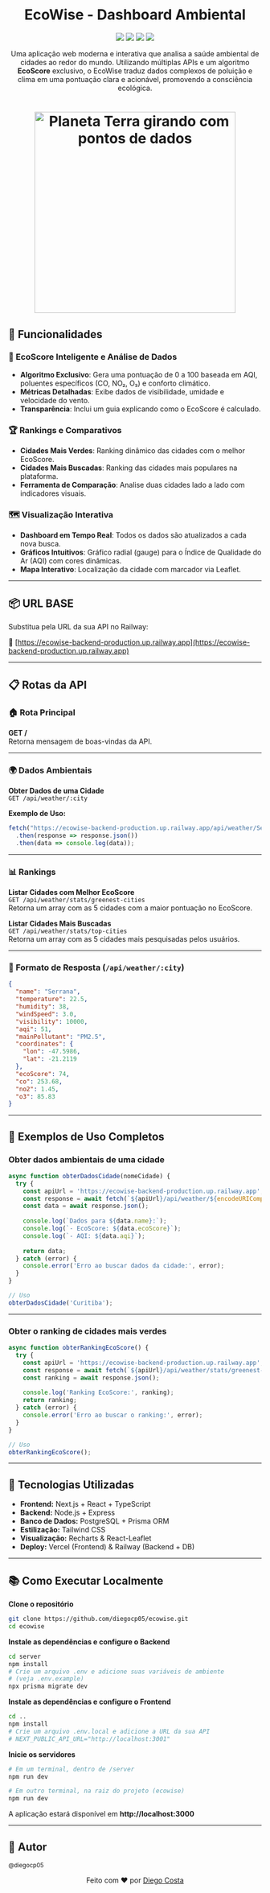 <h1 align="center"> EcoWise - Dashboard Ambiental </h1>

<p align="center">
<img src="https://img.shields.io/github/issues/diegocp05/ecowise"/>
<img src="https://img.shields.io/github/forks/diegocp05/ecowise"/>
<img src="https://img.shields.io/github/stars/diegocp05/ecowise"/>
<img src="https://img.shields.io/github/license/diegocp05/ecowise"/>
</p>

<p align="center">Uma aplicação web moderna e interativa que analisa a saúde ambiental de cidades ao redor do mundo. Utilizando múltiplas APIs e um algoritmo <strong>EcoScore</strong> exclusivo, o EcoWise traduz dados complexos de poluição e clima em uma pontuação clara e acionável, promovendo a consciência ecológica.</p>

<h1 align="center">
  <img height="400" alt="Planeta Terra girando com pontos de dados" title="EcoWise" src="https://usagif.com/wp-content/uploads/gifs/globe-47.gif"/>
</h1>

## 🌟 Funcionalidades

### 💯 EcoScore Inteligente e Análise de Dados
- **Algoritmo Exclusivo**: Gera uma pontuação de 0 a 100 baseada em AQI, poluentes específicos (CO, NO₂, O₃) e conforto climático.
- **Métricas Detalhadas**: Exibe dados de visibilidade, umidade e velocidade do vento.
- **Transparência**: Inclui um guia explicando como o EcoScore é calculado.

### 🏆 Rankings e Comparativos
- **Cidades Mais Verdes**: Ranking dinâmico das cidades com o melhor EcoScore.
- **Cidades Mais Buscadas**: Ranking das cidades mais populares na plataforma.
- **Ferramenta de Comparação**: Analise duas cidades lado a lado com indicadores visuais.

### 🗺️ Visualização Interativa
- **Dashboard em Tempo Real**: Todos os dados são atualizados a cada nova busca.
- **Gráficos Intuitivos**: Gráfico radial (gauge) para o Índice de Qualidade do Ar (AQI) com cores dinâmicas.
- **Mapa Interativo**: Localização da cidade com marcador via Leaflet.

---

## 📦 URL BASE

Substitua pela URL da sua API no Railway:

🔗 [https://ecowise-backend-production.up.railway.app](https://ecowise-backend-production.up.railway.app)

---

## 📋 Rotas da API

### 🏠 Rota Principal

**GET /**  
Retorna mensagem de boas-vindas da API.

---

### 🌍 Dados Ambientais

**Obter Dados de uma Cidade**  
`GET /api/weather/:city`

**Exemplo de Uso:**
```javascript
fetch("https://ecowise-backend-production.up.railway.app/api/weather/Serrana")
  .then(response => response.json())
  .then(data => console.log(data));
```

---

### 📊 Rankings

**Listar Cidades com Melhor EcoScore**  
`GET /api/weather/stats/greenest-cities`  
Retorna um array com as 5 cidades com a maior pontuação no EcoScore.

**Listar Cidades Mais Buscadas**  
`GET /api/weather/stats/top-cities`  
Retorna um array com as 5 cidades mais pesquisadas pelos usuários.

---

### 📄 Formato de Resposta (`/api/weather/:city`)

```json
{
  "name": "Serrana",
  "temperature": 22.5,
  "humidity": 38,
  "windSpeed": 3.0,
  "visibility": 10000,
  "aqi": 51,
  "mainPollutant": "PM2.5",
  "coordinates": {
    "lon": -47.5986,
    "lat": -21.2119
  },
  "ecoScore": 74,
  "co": 253.68,
  "no2": 1.45,
  "o3": 85.83
}
```

---

## 🌟 Exemplos de Uso Completos

### Obter dados ambientais de uma cidade
```javascript
async function obterDadosCidade(nomeCidade) {
  try {
    const apiUrl = 'https://ecowise-backend-production.up.railway.app';
    const response = await fetch(`${apiUrl}/api/weather/${encodeURIComponent(nomeCidade)}`);
    const data = await response.json();
    
    console.log(`Dados para ${data.name}:`);
    console.log(`- EcoScore: ${data.ecoScore}`);
    console.log(`- AQI: ${data.aqi}`);
    
    return data;
  } catch (error) {
    console.error('Erro ao buscar dados da cidade:', error);
  }
}

// Uso
obterDadosCidade('Curitiba');
```

---

### Obter o ranking de cidades mais verdes
```javascript
async function obterRankingEcoScore() {
  try {
    const apiUrl = 'https://ecowise-backend-production.up.railway.app';
    const response = await fetch(`${apiUrl}/api/weather/stats/greenest-cities`);
    const ranking = await response.json();
    
    console.log('Ranking EcoScore:', ranking);
    return ranking;
  } catch (error) {
    console.error('Erro ao buscar o ranking:', error);
  }
}

// Uso
obterRankingEcoScore();
```

---

## 🔧 Tecnologias Utilizadas

- **Frontend:** Next.js + React + TypeScript  
- **Backend:** Node.js + Express  
- **Banco de Dados:** PostgreSQL + Prisma ORM  
- **Estilização:** Tailwind CSS  
- **Visualização:** Recharts & React-Leaflet  
- **Deploy:** Vercel (Frontend) & Railway (Backend + DB)

---

## 📚 Como Executar Localmente

**Clone o repositório**
```bash
git clone https://github.com/diegocp05/ecowise.git
cd ecowise
```

**Instale as dependências e configure o Backend**
```bash
cd server
npm install
# Crie um arquivo .env e adicione suas variáveis de ambiente
# (veja .env.example)
npx prisma migrate dev
```

**Instale as dependências e configure o Frontend**
```bash
cd ..
npm install
# Crie um arquivo .env.local e adicione a URL da sua API
# NEXT_PUBLIC_API_URL="http://localhost:3001"
```

**Inicie os servidores**
```bash
# Em um terminal, dentro de /server
npm run dev

# Em outro terminal, na raiz do projeto (ecowise)
npm run dev
```

A aplicação estará disponível em **http://localhost:3000**


---

## 🚀 Autor
 
<sub>@diegocp05</sub>

<p align="center">
  Feito com ❤️ por <a href="https://github.com/diegocp05">Diego Costa</a>
</p>

